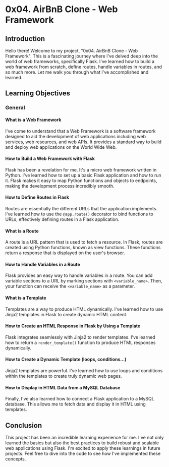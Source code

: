 # 0x04. AirBnB Clone - Web Framework

## Introduction

Hello there! Welcome to my project, "0x04. AirBnB Clone - Web Framework". This is a fascinating journey where I've delved deep into the world of web frameworks, specifically Flask. I've learned how to build a web framework from scratch, define routes, handle variables in routes, and so much more. Let me walk you through what I've accomplished and learned.

## Learning Objectives

### General

#### What is a Web Framework

I've come to understand that a Web Framework is a software framework designed to aid the development of web applications including web services, web resources, and web APIs. It provides a standard way to build and deploy web applications on the World Wide Web.

#### How to Build a Web Framework with Flask

Flask has been a revelation for me. It's a micro web framework written in Python. I've learned how to set up a basic Flask application and how to run it. Flask makes it easy to map Python functions and objects to endpoints, making the development process incredibly smooth.

#### How to Define Routes in Flask

Routes are essentially the different URLs that the application implements. I've learned how to use the `@app.route()` decorator to bind functions to URLs, effectively defining routes in a Flask application.

#### What is a Route

A route is a URL pattern that is used to fetch a resource. In Flask, routes are created using Python functions, known as view functions. These functions return a response that is displayed on the user's browser.

#### How to Handle Variables in a Route

Flask provides an easy way to handle variables in a route. You can add variable sections to a URL by marking sections with `<variable_name>`. Then, your function can receive the `<variable_name>` as a parameter.

#### What is a Template

Templates are a way to produce HTML dynamically. I've learned how to use Jinja2 templates in Flask to create dynamic HTML content.

#### How to Create an HTML Response in Flask by Using a Template

Flask integrates seamlessly with Jinja2 to render templates. I've learned how to return a `render_template()` function to produce HTML responses dynamically.

#### How to Create a Dynamic Template (loops, conditions…)

Jinja2 templates are powerful. I've learned how to use loops and conditions within the templates to create truly dynamic web pages.

#### How to Display in HTML Data from a MySQL Database

Finally, I've also learned how to connect a Flask application to a MySQL database. This allows me to fetch data and display it in HTML using templates.

## Conclusion

This project has been an incredible learning experience for me. I've not only learned the basics but also the best practices to build robust and scalable web applications using Flask. I'm excited to apply these learnings in future projects. Feel free to dive into the code to see how I've implemented these concepts.